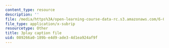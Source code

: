 ```yaml
---
content_type: resource
description: ''
file: /media/https%3A/open-learning-course-data-rc.s3.amazonaws.com/6-042j-mathematics-for-computer-science-spring-2015/089266a0189be4d9ade34d1ea924af9f_wfr4XbR5VP8.srt
file_type: application/x-subrip
resourcetype: Other
title: 3play caption file
uid: 089266a0-189b-e4d9-ade3-4d1ea924af9f
---
```


